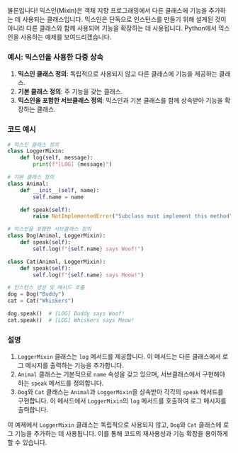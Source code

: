 물론입니다! 믹스인(Mixin)은 객체 지향 프로그래밍에서 다른 클래스에 기능을 추가하는 데 사용되는 클래스입니다. 믹스인은 단독으로 인스턴스를 만들기 위해 설계된 것이 아니라 다른 클래스와 함께 사용되어 기능을 확장하는 데 사용됩니다. Python에서 믹스인을 사용하는 예제를 보여드리겠습니다.

### 예시: 믹스인을 사용한 다중 상속

1. **믹스인 클래스 정의**: 독립적으로 사용되지 않고 다른 클래스에 기능을 제공하는 클래스.
2. **기본 클래스 정의**: 주 기능을 갖는 클래스.
3. **믹스인을 포함한 서브클래스 정의**: 믹스인과 기본 클래스를 함께 상속받아 기능을 확장하는 클래스.

### 코드 예시

```python
# 믹스인 클래스 정의
class LoggerMixin:
    def log(self, message):
        print(f"[LOG] {message}")

# 기본 클래스 정의
class Animal:
    def __init__(self, name):
        self.name = name

    def speak(self):
        raise NotImplementedError("Subclass must implement this method")

# 믹스인을 포함한 서브클래스 정의
class Dog(Animal, LoggerMixin):
    def speak(self):
        self.log(f"{self.name} says Woof!")

class Cat(Animal, LoggerMixin):
    def speak(self):
        self.log(f"{self.name} says Meow!")

# 인스턴스 생성 및 메서드 호출
dog = Dog("Buddy")
cat = Cat("Whiskers")

dog.speak()  # [LOG] Buddy says Woof!
cat.speak()  # [LOG] Whiskers says Meow!
```

### 설명

1. `LoggerMixin` 클래스는 `log` 메서드를 제공합니다. 이 메서드는 다른 클래스에서 로그 메시지를 출력하는 기능을 추가합니다.
2. `Animal` 클래스는 기본적으로 `name` 속성을 갖고 있으며, 서브클래스에서 구현해야 하는 `speak` 메서드를 정의합니다.
3. `Dog`와 `Cat` 클래스는 `Animal`과 `LoggerMixin`을 상속받아 각각의 `speak` 메서드를 구현합니다. 이 메서드에서 `LoggerMixin`의 `log` 메서드를 호출하여 로그 메시지를 출력합니다.

이 예제에서 `LoggerMixin` 클래스는 독립적으로 사용되지 않고, `Dog`와 `Cat` 클래스에 로그 기능을 추가하는 데 사용됩니다. 이를 통해 코드의 재사용성과 기능 확장을 용이하게 할 수 있습니다.